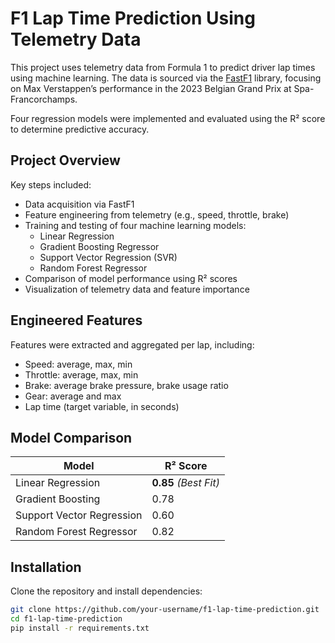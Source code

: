 # F1 Lap Time Prediction Using Telemetry Data

This project uses telemetry data from Formula 1 to predict driver lap times using machine learning. The data is sourced via the [FastF1](https://theoehrly.github.io/Fast-F1/) library, focusing on Max Verstappen’s performance in the 2023 Belgian Grand Prix at Spa-Francorchamps.

Four regression models were implemented and evaluated using the R² score to determine predictive accuracy.

## Project Overview

Key steps included:

- Data acquisition via FastF1  
- Feature engineering from telemetry (e.g., speed, throttle, brake)  
- Training and testing of four machine learning models:  
  - Linear Regression  
  - Gradient Boosting Regressor  
  - Support Vector Regression (SVR)  
  - Random Forest Regressor  
- Comparison of model performance using R² scores  
- Visualization of telemetry data and feature importance

## Engineered Features

Features were extracted and aggregated per lap, including:

- Speed: average, max, min  
- Throttle: average, max, min  
- Brake: average brake pressure, brake usage ratio  
- Gear: average and max  
- Lap time (target variable, in seconds)

## Model Comparison

| Model                     | R² Score |
|--------------------------|----------|
| Linear Regression         | **0.85** *(Best Fit)*  
| Gradient Boosting         | 0.78  
| Support Vector Regression | 0.60  
| Random Forest Regressor   | 0.82  

## Installation

Clone the repository and install dependencies:

```bash
git clone https://github.com/your-username/f1-lap-time-prediction.git
cd f1-lap-time-prediction
pip install -r requirements.txt
